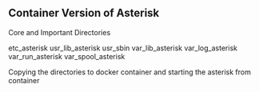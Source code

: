 ## Container Version of Asterisk

Core and Important Directories

etc_asterisk  usr_lib_asterisk  usr_sbin  var_lib_asterisk  var_log_asterisk  var_run_asterisk  var_spool_asterisk

Copying the directories to docker container and starting the asterisk from container

